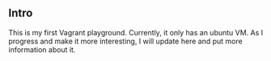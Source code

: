 ## Intro
This is my first Vagrant playground. Currently, it only has an ubuntu VM. As I progress and make it more interesting,
I will update here and put more information about it.
